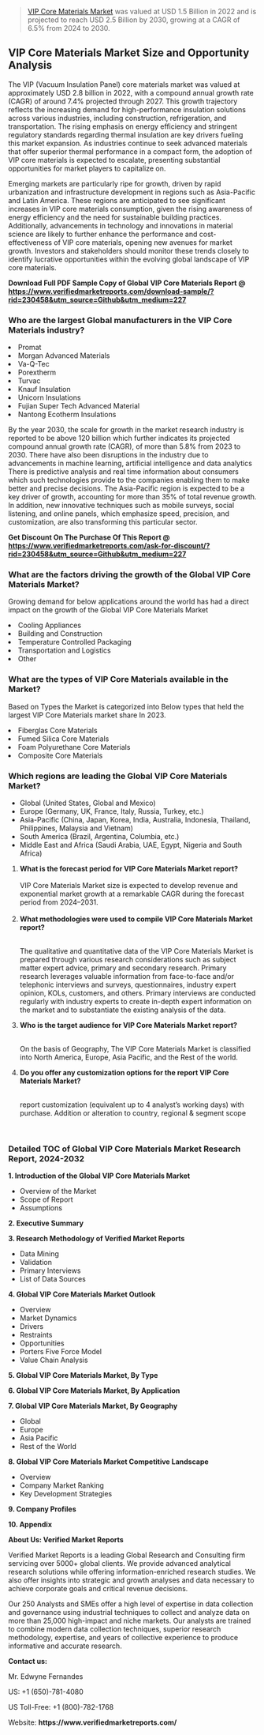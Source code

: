 <blockquote><p><p><a href="https://www.verifiedmarketreports.com/download-sample/?rid=230458&utm_source=Github&utm_medium=227" target="_blank">VIP Core Materials Market</a> was valued at USD 1.5 Billion in 2022 and is projected to reach USD 2.5 Billion by 2030, growing at a CAGR of 6.5% from 2024 to 2030.</p></blockquote><p><h2>VIP Core Materials Market Size and Opportunity Analysis</h2> <p>The VIP (Vacuum Insulation Panel) core materials market was valued at approximately USD 2.8 billion in 2022, with a compound annual growth rate (CAGR) of around 7.4% projected through 2027. This growth trajectory reflects the increasing demand for high-performance insulation solutions across various industries, including construction, refrigeration, and transportation. The rising emphasis on energy efficiency and stringent regulatory standards regarding thermal insulation are key drivers fueling this market expansion. As industries continue to seek advanced materials that offer superior thermal performance in a compact form, the adoption of VIP core materials is expected to escalate, presenting substantial opportunities for market players to capitalize on. <p>Emerging markets are particularly ripe for growth, driven by rapid urbanization and infrastructure development in regions such as Asia-Pacific and Latin America. These regions are anticipated to see significant increases in VIP core materials consumption, given the rising awareness of energy efficiency and the need for sustainable building practices. Additionally, advancements in technology and innovations in material science are likely to further enhance the performance and cost-effectiveness of VIP core materials, opening new avenues for market growth. Investors and stakeholders should monitor these trends closely to identify lucrative opportunities within the evolving global landscape of VIP core materials. </p><p class=""><strong>Download Full PDF Sample Copy of Global VIP Core Materials Report @ <a href="https://www.verifiedmarketreports.com/download-sample/?rid=230458&amp;utm_source=Github&amp;utm_medium=227" target="_blank">https://www.verifiedmarketreports.com/download-sample/?rid=230458&amp;utm_source=Github&amp;utm_medium=227</a></strong></p><h3 id="" class="">Who are the largest Global manufacturers in the VIP Core Materials industry?</h3><p><li>Promat</li><li> Morgan Advanced Materials</li><li> Va-Q-Tec</li><li> Porextherm</li><li> Turvac</li><li> Knauf Insulation</li><li> Unicorn Insulations</li><li> Fujian Super Tech Advanced Material</li><li> Nantong Ecotherm Insulations</li></p><div class=""><div class="" dir="" data-message-author-role="" data-message-id="" data-message-model-slug=""><div class=""><div class=""><div class=""><div class="" dir="" data-message-author-role="" data-message-id="" data-message-model-slug=""><div class=""><div class=""><p>By the year 2030, the scale for growth in the market research industry is reported to be above 120 billion which further indicates its projected compound annual growth rate (CAGR), of more than 5.8% from 2023 to 2030. There have also been disruptions in the industry due to advancements in machine learning, artificial intelligence and data analytics There is predictive analysis and real time information about consumers which such technologies provide to the companies enabling them to make better and precise decisions. The Asia-Pacific region is expected to be a key driver of growth, accounting for more than 35% of total revenue growth. In addition, new innovative techniques such as mobile surveys, social listening, and online panels, which emphasize speed, precision, and customization, are also transforming this particular sector.</p><p><strong>Get Discount On The Purchase Of This Report @&nbsp; <a href="https://www.verifiedmarketreports.com/ask-for-discount/?rid=230458&amp;utm_source=Github&amp;utm_medium=227" target="_blank">https://www.verifiedmarketreports.com/ask-for-discount/?rid=230458&amp;utm_source=Github&amp;utm_medium=227</a></strong></p></div></div></div></div></div></div></div></div><h3 id="" class="">What are the factors driving the growth of the Global VIP Core Materials Market?</h3><p id="" class="">Growing demand for below applications around the world has had a direct impact on the growth of the Global VIP Core Materials Market</p><p id="" class=""><li>Cooling Appliances</li><li> Building and Construction</li><li> Temperature Controlled Packaging</li><li> Transportation and Logistics</li><li> Other</li></p><h3 id="" class="">What are the types of VIP Core Materials available in the Market?</h3><p id="" class="">Based on Types the Market is categorized into Below types that held the largest VIP Core Materials market share In 2023.</p><p id="" class=""><li>Fiberglas Core Materials</li><li> Fumed Silica Core Materials</li><li> Foam Polyurethane Core Materials</li><li> Composite Core Materials</li></p><h3 id="" class="">Which regions are leading the Global VIP Core Materials Market?</h3><ul><li>Global (United States, Global and Mexico)</li><li>Europe (Germany, UK, France, Italy, Russia, Turkey, etc.)</li><li>Asia-Pacific (China, Japan, Korea, India, Australia, Indonesia, Thailand, Philippines, Malaysia and Vietnam)</li><li>South America (Brazil, Argentina, Columbia, etc.)</li><li>Middle East and Africa (Saudi Arabia, UAE, Egypt, Nigeria and South Africa)</li></ul><p><ol><li><strong>What is the forecast period for VIP Core Materials Market report?<br /></strong><br /><span data-sheets-root="1" data-sheets-value="{&quot;1&quot;:2,&quot;2&quot;:&quot;XXXX size is expected to develop revenue and exponential market growth at a remarkable CAGR during the forecast period from 2024&ndash;2030.&quot;}" data-sheets-userformat="{&quot;2&quot;:12674,&quot;4&quot;:{&quot;1&quot;:2,&quot;2&quot;:16776960},&quot;10&quot;:2,&quot;11&quot;:0,&quot;15&quot;:&quot;Arial&quot;,&quot;16&quot;:12}">VIP Core Materials Market size is expected to develop revenue and exponential market growth at a remarkable CAGR during the forecast period from 2024&ndash;2031.</span><br /><br /></li><li><strong>What methodologies were used to compile VIP Core Materials Market report?<br /><br /></strong><p>The qualitative and quantitative data of the&nbsp;VIP Core Materials Market is prepared through various research considerations such as subject matter expert advice, primary and secondary research. Primary research leverages valuable information from face-to-face and/or telephonic interviews and surveys, questionnaires, industry expert opinion, KOLs, customers, and others. Primary interviews are conducted regularly with industry experts to create in-depth expert information on the market and to substantiate the existing analysis of the data.&nbsp;</p></li><li><strong>Who is the target audience for VIP Core Materials Market report?<br /><br /></strong><p>On the basis of Geography, The&nbsp;VIP Core Materials Market is classified into North America, Europe, Asia Pacific, and the Rest of the world.</p></li><li><strong>Do you offer any customization options for the report VIP Core Materials Market?<br /><br /></strong><p>report customization (equivalent up to 4 analyst&rsquo;s working days) with purchase. Addition or alteration to country, regional &amp; segment scope</p><p>&nbsp;</p></li></ol></p><h3 id="" class="">Detailed TOC of Global VIP Core Materials Market Research Report, 2024-2032</h3><p id="" class=""><strong>1. Introduction of the Global VIP Core Materials Market</strong></p><ul><li>Overview of the Market</li><li>Scope of Report</li><li>Assumptions</li></ul><p id="" class=""><strong>2. Executive Summary</strong></p><p id="" class=""><strong>3. Research Methodology of&nbsp;Verified Market Reports</strong></p><ul><li>Data Mining</li><li>Validation</li><li>Primary Interviews</li><li>List of Data Sources</li></ul><p id="" class=""><strong>4. Global VIP Core Materials Market Outlook</strong></p><ul><li>Overview</li><li>Market Dynamics</li><li>Drivers</li><li>Restraints</li><li>Opportunities</li><li>Porters Five Force Model</li><li>Value Chain Analysis</li></ul><p id="" class=""><strong>5. Global VIP Core Materials Market, By&nbsp;Type</strong></p><p id="" class=""><strong>6. Global VIP Core Materials Market, By Application</strong></p><p id="" class=""><strong>7. Global VIP Core Materials Market, By Geography</strong></p><ul><li>Global</li><li>Europe</li><li>Asia Pacific</li><li>Rest of the World</li></ul><p id="" class=""><strong>8. Global VIP Core Materials Market Competitive Landscape</strong></p><ul><li>Overview</li><li>Company Market Ranking</li><li>Key Development Strategies</li></ul><p id="" class=""><strong>9. Company Profiles</strong></p><p id="" class=""><strong>10. Appendix</strong></p><p id="" class=""><strong>About Us: Verified Market Reports</strong></p><p id="" class="">Verified Market Reports is a leading Global Research and Consulting firm servicing over 5000+ global clients. We provide advanced analytical research solutions while offering information-enriched research studies. We also offer insights into strategic and growth analyses and data necessary to achieve corporate goals and critical revenue decisions.</p><p id="" class="">Our 250 Analysts and SMEs offer a high level of expertise in data collection and governance using industrial techniques to collect and analyze data on more than 25,000 high-impact and niche markets. Our analysts are trained to combine modern data collection techniques, superior research methodology, expertise, and years of collective experience to produce informative and accurate research.</p><p id="" class=""><strong>Contact us:</strong></p><p id="" class="">Mr. Edwyne Fernandes</p><p id="" class="">US: +1 (650)-781-4080</p><p id="" class="">US Toll-Free: +1 (800)-782-1768</p><p id="" class="">Website: <a target="" data-test-app-aware-link=""><strong>https://www.verifiedmarketreports.com/</strong></a></p>

